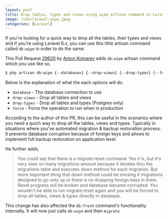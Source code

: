 ```yaml
---
layout: post
title: Drop tables, types and views using wipe artisan command in Laravel 6
image: /cdn/laravel-wipe.jpeg
categories: [Laravel]
---
```


If you're looking for a quick way to drop all the tables, their types and views and if you're using Laravel 6.x, you can use this little artisan command called `db:wipe` in order to do the same.

This Pull Request [29620](https://github.com/laravel/framework/pull/29620) by [Anton Komarev](https://github.com/antonkomarev) adds `db:wipe` artisan command which you use like so.

```bash
$ php artisan db:wipe {--database=} {--drop-views} {--drop-types} {--force}
```

Below is the explanation of what the each options will do.

- `database` - The database connection to use
- `drop-views` - Drop all tables and views
- `drop-types` - Drop all tables and types (Postgres only)
- `force` - Force the operation to run when in production

According to the author of this PR, this can be useful in the scenarios where you need a quich way to drop all the tables, views and types. Typically in situations where you've automated migration & backup restoration process. It prevents database corruption because of foreign keys and allows to implement full backup restoration on application level.

He further adds,

> You could say that there is a migrate:reset command. Yes it is, but it's very slow on many migrations amount because it iterates thru the migrations table and executes down method for each migration. But more important thing that down method could be missing if migrations designed to go only up or there is no dropping foreign keys in them. Reset progress will be broken and database became corrupted. You wouldn't be able to run migrate:reset again and you will be forced to drop all tables, views & types directly in database.

This change has also affected the `db:fresh` command's functionality internally. It will now just calls `db:wipe` and then `migrate`.

